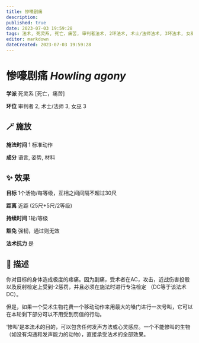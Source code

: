 ```yaml
---
title: 惨嚎剧痛
description: 
published: true
date: 2023-07-03 19:59:28
tags: 法术, 死灵系, 死亡，痛苦, 审判者法术, 2环法术, 术士/法师法术, 3环法术, 女巫法术
editor: markdown
dateCreated: 2023-07-03 19:59:28
---
```


# **惨嚎剧痛** *Howling agony*

**学派** 死灵系 \[死亡，痛苦\] 

**环位** 审判者 2, 术士/法师 3, 女巫 3

## 🪄 施放

**施法时间** 1 标准动作

**成分** 语言, 姿势, 材料

## ✨ 效果 

**目标** 1个活物/每等级，互相之间间隔不超过30尺 

**距离** 近距 (25尺+5尺/2等级)  

**持续时间** 1轮/等级 

**豁免** 强韧，通过则无效

**法术抗力** 是

## 📖 描述

你对目标的身体造成极度的疼痛。因为剧痛，受术者在AC，攻击，近战伤害投骰以及反射检定上受到-2惩罚，并且必须在施法时进行专注检定 （DC等于该法术DC）。

但是，如果一个受术生物花费一个移动动作来用最大的嗓门进行一次号叫，它可以在本轮剩下部分可以不用受到罚值的行动。

‘惨叫’是本法术的目的，可以包含任何发声方法或心灵感应。一个不能惨叫的生物 （如没有沟通和发声能力的动物），直接承受法术的全部效果。
    